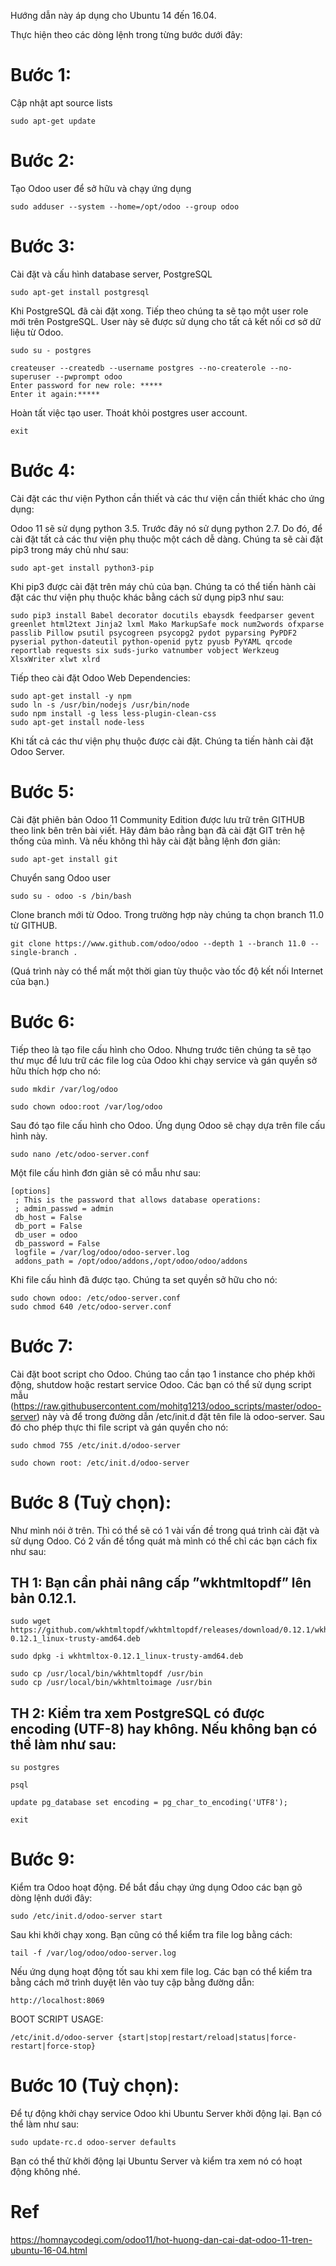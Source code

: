 Hướng dẫn này áp dụng cho Ubuntu 14 đến 16.04.

Thực hiện theo các dòng lệnh trong từng bước dưới đây:

# Bước 1:

Cập nhật apt source lists

```
sudo apt-get update
```

# Bước 2:

Tạo Odoo user để sở hữu và chạy ứng dụng

```
sudo adduser --system --home=/opt/odoo --group odoo
```

# Bước 3:

Cài đặt và cấu hình database server, PostgreSQL

```
sudo apt-get install postgresql
```

Khi PostgreSQL đã cài đặt xong. Tiếp theo chúng ta sẽ tạo một user role mới trên PostgreSQL. User này sẽ được sử dụng cho tất cả kết nối cơ sở dữ liệu từ Odoo.

```
sudo su - postgres

createuser --createdb --username postgres --no-createrole --no-superuser --pwprompt odoo
Enter password for new role: *****
Enter it again:*****
```

Hoàn tất việc tạo user. Thoát khỏi postgres user account.

```
exit
```

# Bước 4:

Cài đặt các thư viện Python cần thiết và các thư viện cần thiết khác cho ứng dụng:

Odoo 11 sẽ sử dụng python 3.5. Trước đây nó sử dụng python 2.7. Do đó, để cài đặt tất cả các thư viện phụ thuộc một cách dễ dàng. Chúng ta sẽ cài đặt pip3 trong máy chủ như sau:

```
sudo apt-get install python3-pip
```

Khi pip3 được cài đặt trên máy chủ của bạn. Chúng ta có thể tiến hành cài đặt các thư viện phụ thuộc khác bằng cách sử dụng pip3 như sau:

```
sudo pip3 install Babel decorator docutils ebaysdk feedparser gevent greenlet html2text Jinja2 lxml Mako MarkupSafe mock num2words ofxparse passlib Pillow psutil psycogreen psycopg2 pydot pyparsing PyPDF2 pyserial python-dateutil python-openid pytz pyusb PyYAML qrcode reportlab requests six suds-jurko vatnumber vobject Werkzeug XlsxWriter xlwt xlrd
```

Tiếp theo cài đặt Odoo Web Dependencies:

```
sudo apt-get install -y npm
sudo ln -s /usr/bin/nodejs /usr/bin/node
sudo npm install -g less less-plugin-clean-css
sudo apt-get install node-less
```

Khi tất cả các thư viện phụ thuộc được cài đặt. Chúng ta tiến hành cài đặt Odoo Server.


# Bước 5:
Cài đặt phiên bản Odoo 11 Community Edition được lưu trữ trên GITHUB theo link bên trên bài viết.
Hãy đảm bảo rằng bạn đã cài đặt GIT trên hệ thống của mình. Và nếu không thì hãy cài đặt bằng lệnh đơn giản:

```
sudo apt-get install git
```

Chuyển sang Odoo user

```
sudo su - odoo -s /bin/bash
```

Clone branch mới từ Odoo. Trong trường hợp này chúng ta chọn branch 11.0 từ GITHUB.

```
git clone https://www.github.com/odoo/odoo --depth 1 --branch 11.0 --single-branch .
```

(Quá trình này có thể mất một thời gian tùy thuộc vào tốc độ kết nối Internet của bạn.)

# Bước 6:

Tiếp theo là tạo file cấu hình cho Odoo. Nhưng trước tiên chúng ta sẽ tạo thư mục để lưu trữ các file log của Odoo khi chạy service và gán quyền sở hữu thích hợp cho nó:

```
sudo mkdir /var/log/odoo

sudo chown odoo:root /var/log/odoo
```

Sau đó tạo file cấu hình cho Odoo. Ứng dụng Odoo sẽ chạy dựa trên file cấu hình này.

```
sudo nano /etc/odoo-server.conf
```

Một file cấu hình đơn giản sẽ có mẫu như sau:

```
[options]
 ; This is the password that allows database operations:
 ; admin_passwd = admin
 db_host = False
 db_port = False
 db_user = odoo
 db_password = False
 logfile = /var/log/odoo/odoo-server.log
 addons_path = /opt/odoo/addons,/opt/odoo/odoo/addons
 ```

Khi file cấu hình đã được tạo. Chúng ta set quyền sở hữu cho nó:

```
sudo chown odoo: /etc/odoo-server.conf
sudo chmod 640 /etc/odoo-server.conf
```

# Bước 7:

Cài đặt boot script cho Odoo. Chúng tao cần tạo 1 instance cho phép khởi động, shutdow hoặc restart service Odoo. Các bạn có thể sử dụng script mẫu (https://raw.githubusercontent.com/mohitg1213/odoo_scripts/master/odoo-server) này và để trong đường dẫn /etc/init.d đặt tên file là odoo-server. Sau đó cho phép thực thi file script và gán quyền cho nó:

```
sudo chmod 755 /etc/init.d/odoo-server

sudo chown root: /etc/init.d/odoo-server
```

# Bước 8 (Tuỳ chọn):

Như mình nói ở trên. Thì có thể sẽ có 1 vài vấn đề trong quá trình cài đặt và sử dụng Odoo. Có 2 vấn đề tổng quát mà mình có thể chỉ các bạn cách fix như sau:

## TH 1: Bạn cần phải nâng cấp ”wkhtmltopdf” lên bản 0.12.1.

```
sudo wget https://github.com/wkhtmltopdf/wkhtmltopdf/releases/download/0.12.1/wkhtmltox-0.12.1_linux-trusty-amd64.deb

sudo dpkg -i wkhtmltox-0.12.1_linux-trusty-amd64.deb

sudo cp /usr/local/bin/wkhtmltopdf /usr/bin
sudo cp /usr/local/bin/wkhtmltoimage /usr/bin
```

## TH 2: Kiểm tra xem PostgreSQL có được encoding (UTF-8) hay không. Nếu không bạn có thể làm như sau:

```
su postgres

psql

update pg_database set encoding = pg_char_to_encoding('UTF8');

exit
```

# Bước 9:

Kiểm tra Odoo hoạt động. Để bắt đầu chạy ứng dụng Odoo các bạn gõ dòng lệnh dưới đây:

```
sudo /etc/init.d/odoo-server start
```

Sau khi khởi chạy xong. Bạn cũng có thể kiểm tra file log bằng cách:

```
tail -f /var/log/odoo/odoo-server.log
```

Nếu ứng dụng hoạt động tốt sau khi xem file log. Các bạn có thể kiểm tra bằng cách mở trình duyệt lên vào tuy cập bằng đường dẫn:

```
http://localhost:8069
```

BOOT SCRIPT USAGE:

```
/etc/init.d/odoo-server {start|stop|restart/reload|status|force-restart|force-stop}
```

# Bước 10 (Tuỳ chọn):

Để tự động khởi chạy service Odoo khi Ubuntu Server khởi động lại. Bạn có thể làm như sau:

```
sudo update-rc.d odoo-server defaults
```

Bạn có thể thử khởi động lại Ubuntu Server và kiểm tra xem nó có hoạt động không nhé.

# Ref
https://homnaycodegi.com/odoo11/hot-huong-dan-cai-dat-odoo-11-tren-ubuntu-16-04.html